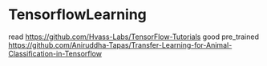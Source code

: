 # TensorflowLearning
read https://github.com/Hvass-Labs/TensorFlow-Tutorials
good pre_trained https://github.com/Aniruddha-Tapas/Transfer-Learning-for-Animal-Classification-in-Tensorflow
